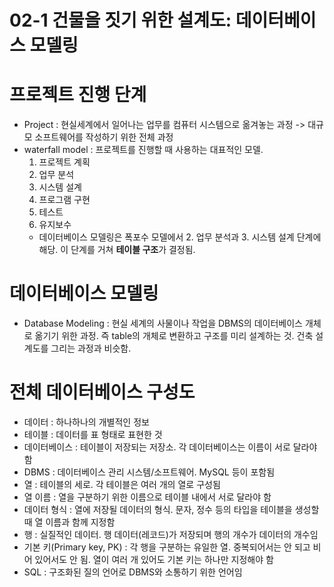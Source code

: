 02-1 건물을 짓기 위한 설계도: 데이터베이스 모델링
==========================

  
# 프로젝트 진행 단계
- Project : 현실세계에서 일어나는 업무를 컴퓨터 시스템으로 옮겨놓는 과정 -> 대규모 소프트웨어를 작성하기 위한 전체 과정
- waterfall model : 프로젝트를 진행할 때 사용하는 대표적인 모델. 
  1. 프로젝트 계획
  2. 업무 분석
  3. 시스템 설계
  4. 프로그램 구현
  5. 테스트
  6. 유지보수
    - 데이터베이스 모델링은 폭포수 모델에서 2. 업무 분석과 3. 시스템 설계 단계에 해당. 이 단계를 거쳐 **테이블 구조**가 결정됨.

# 데이터베이스 모델링
- Database Modeling : 현실 세계의 사물이나 작업을 DBMS의 데이터베이스 개체로 옮기기 위한 과정. 즉 table의 개체로 변환하고 구조를 미리 설계하는 것. 건축 설계도를 그리는 과정과 비슷함.

# 전체 데이터베이스 구성도
- 데이터 : 하나하나의 개별적인 정보
- 테이블 : 데이터를 표 형태로 표현한 것
- 데이터베이스 : 테이블이 저장되는 저장소. 각 데이터베이스는 이름이 서로 달라야 함
- DBMS : 데이터베이스 관리 시스템/소프트웨어. MySQL 등이 포함됨
- 열 : 테이블의 세로. 각 테이블은 여러 개의 열로 구성됨
- 열 이름 : 열을 구분하기 위한 이름으로 테이블 내에서 서로 달라야 함
- 데이터 형식 : 열에 저장될 데이터의 형식. 문자, 정수 등의 타입을 테이블을 생성할 때 열 이름과 함께 지정함
- 행 : 실질적인 데이터. 행 데이터(레코드)가 저장되며 행의 개수가 데이터의 개수임
- 기본 키(Primary key, PK) : 각 행을 구분하는 유일한 열. 중복되어서는 안 되고 비어 있어서도 안 됨. 열이 여러 개 있어도 기본 키는 하나만 지정해야 함
- SQL : 구조화된 질의 언어로 DBMS와 소통하기 위한 언어임